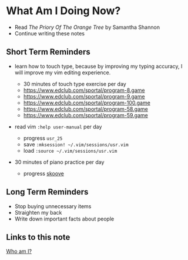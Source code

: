 # What Am I Doing Now?

- Read _The Priory Of The Orange Tree_ by Samantha Shannon
- Continue writing these notes

## Short Term Reminders

- learn how to touch type, because by improving my typing accuracy, I will improve my vim editing experience.

  - 30 minutes of touch type exercise per day
  - https://www.edclub.com/sportal/program-8.game
  - https://www.edclub.com/sportal/program-9.game
  - https://www.edclub.com/sportal/program-100.game
  - https://www.edclub.com/sportal/program-58.game
  - https://www.edclub.com/sportal/program-59.game

- read vim `:help user-manual` per day

  - progress `usr_25`
  - save `:mksession! ~/.vim/sessions/usr.vim`
  - load `:source ~/.vim/sessions/usr.vim`

- 30 minutes of piano practice per day

  - progress [skoove](https://www.skoove.com/en/app/lesson/37)

## Long Term Reminders

- Stop buying unnecessary items
- Straighten my back
- Write down important facts about people

## Links to this note

[Who am I?](index.md)
